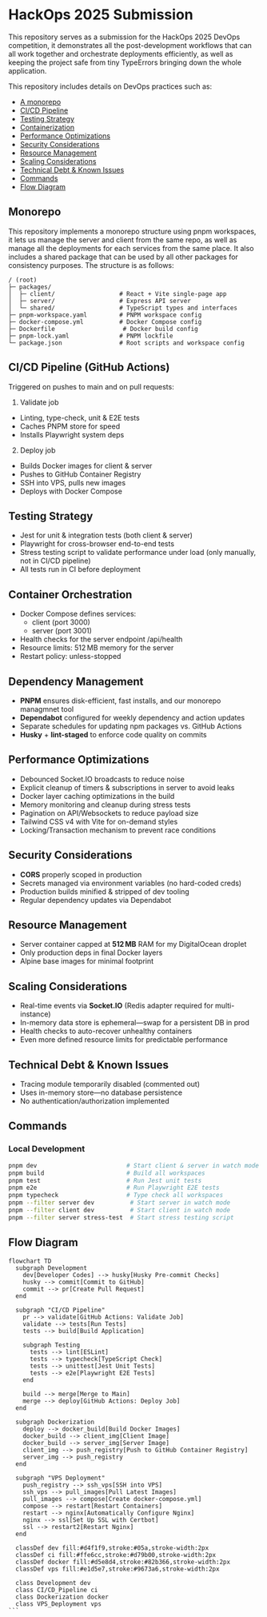 # HackOps 2025 Submission

This repository serves as a submission for the HackOps 2025 DevOps competition, it demonstrates all the post-development workflows that can all work together and orchestrate deployments efficiently, as well as keeping the project safe from tiny TypeErrors bringing down the whole application.

This repository includes details on DevOps practices such as:

- [A monorepo](#monorepo)
- [CI/CD Pipeline](#cicd-pipeline-github-actions)
- [Testing Strategy](#testing-strategy)
- [Containerization](#container-orchestration)
- [Performance Optimizations](#performance-optimizations)
- [Security Considerations](#security-considerations)
- [Resource Management](#resource-management)
- [Scaling Considerations](#scaling-considerations)
- [Technical Debt & Known Issues](#technical-debt--known-issues)
- [Commands](#commands)
- [Flow Diagram](#flow-diagram)

## Monorepo

This repository implements a monorepo structure using pnpm workspaces, it lets us manage the server and client from the same repo, as well as manage all the deployments for each services from the same place. It also includes a shared package that can be used by all other packages for consistency purposes. The structure is as follows:

```tree
/ (root)
├─ packages/
│  ├─ client/                  # React + Vite single-page app
│  ├─ server/                  # Express API server
│  └─ shared/                  # TypeScript types and interfaces
├─ pnpm-workspace.yaml         # PNPM workspace config
├─ docker-compose.yml          # Docker Compose config
├─ Dockerfile                   # Docker build config
├─ pnpm-lock.yaml              # PNPM lockfile
└─ package.json                # Root scripts and workspace config
```

## CI/CD Pipeline (GitHub Actions)

Triggered on pushes to main and on pull requests:

1. Validate job

- Linting, type-check, unit & E2E tests
- Caches PNPM store for speed
- Installs Playwright system deps

2. Deploy job

- Builds Docker images for client & server
- Pushes to GitHub Container Registry
- SSH into VPS, pulls new images
- Deploys with Docker Compose

## Testing Strategy

- Jest for unit & integration tests (both client & server)
- Playwright for cross-browser end-to-end tests
- Stress testing script to validate performance under load (only manually, not in CI/CD pipeline)
- All tests run in CI before deployment

## Container Orchestration

- Docker Compose defines services:
  - client (port 3000)
  - server (port 3001)
- Health checks for the server endpoint /api/health
- Resource limits: 512 MB memory for the server
- Restart policy: unless-stopped

## Dependency Management

- **PNPM** ensures disk-efficient, fast installs, and our monorepo managmnet tool
- **Dependabot** configured for weekly dependency and action updates
- Separate schedules for updating npm packages vs. GitHub Actions
- **Husky** + **lint-staged** to enforce code quality on commits

## Performance Optimizations

- Debounced Socket.IO broadcasts to reduce noise
- Explicit cleanup of timers & subscriptions in server to avoid leaks
- Docker layer caching optimizations in the build
- Memory monitoring and cleanup during stress tests
- Pagination on API/Websockets to reduce payload size
- Tailwind CSS v4 with Vite for on-demand styles
- Locking/Transaction mechanism to prevent race conditions

## Security Considerations

- **CORS** properly scoped in production
- Secrets managed via environment variables (no hard-coded creds)
- Production builds minified & stripped of dev tooling
- Regular dependency updates via Dependabot

## Resource Management

- Server container capped at **512 MB** RAM for my DigitalOcean droplet
- Only production deps in final Docker layers
- Alpine base images for minimal footprint

## Scaling Considerations

- Real-time events via **Socket.IO** (Redis adapter required for multi-instance)
- In-memory data store is ephemeral—swap for a persistent DB in prod
- Health checks to auto-recover unhealthy containers
- Even more defined resource limits for predictable performance

## Technical Debt & Known Issues

- Tracing module temporarily disabled (commented out)
- Uses in-memory store—no database persistence
- No authentication/authorization implemented

## Commands

### Local Development

```bash
pnpm dev                         # Start client & server in watch mode
pnpm build                       # Build all workspaces
pnpm test                        # Run Jest unit tests
pnpm e2e                         # Run Playwright E2E tests
pnpm typecheck                   # Type check all workspaces
pnpm --filter server dev          # Start server in watch mode
pnpm --filter client dev          # Start client in watch mode
pnpm --filter server stress-test  # Start stress testing script
```

## Flow Diagram

````mermaid
flowchart TD
  subgraph Development
    dev[Developer Codes] --> husky[Husky Pre-commit Checks]
    husky --> commit[Commit to GitHub]
    commit --> pr[Create Pull Request]
  end

  subgraph "CI/CD Pipeline"
    pr --> validate[GitHub Actions: Validate Job]
    validate --> tests[Run Tests]
    tests --> build[Build Application]

    subgraph Testing
      tests --> lint[ESLint]
      tests --> typecheck[TypeScript Check]
      tests --> unittest[Jest Unit Tests]
      tests --> e2e[Playwright E2E Tests]
    end

    build --> merge[Merge to Main]
    merge --> deploy[GitHub Actions: Deploy Job]
  end

  subgraph Dockerization
    deploy --> docker_build[Build Docker Images]
    docker_build --> client_img[Client Image]
    docker_build --> server_img[Server Image]
    client_img --> push_registry[Push to GitHub Container Registry]
    server_img --> push_registry
  end

  subgraph "VPS Deployment"
    push_registry --> ssh_vps[SSH into VPS]
    ssh_vps --> pull_images[Pull Latest Images]
    pull_images --> compose[Create docker-compose.yml]
    compose --> restart[Restart Containers]
    restart --> nginx[Automatically Configure Nginx]
    nginx --> ssl[Set Up SSL with Certbot]
    ssl --> restart2[Restart Nginx]
  end

  classDef dev fill:#d4f1f9,stroke:#05a,stroke-width:2px
  classDef ci fill:#ffe6cc,stroke:#d79b00,stroke-width:2px
  classDef docker fill:#d5e8d4,stroke:#82b366,stroke-width:2px
  classDef vps fill:#e1d5e7,stroke:#9673a6,stroke-width:2px

  class Development dev
  class CI/CD_Pipeline ci
  class Dockerization docker
  class VPS_Deployment vps
```
